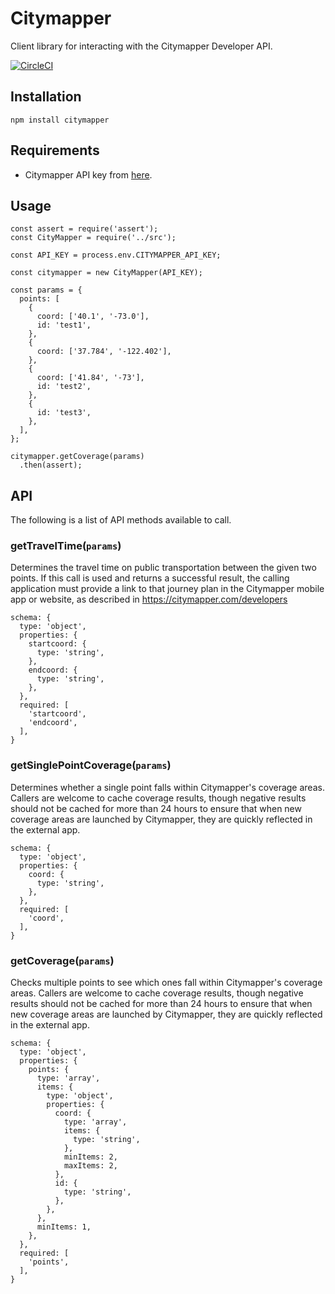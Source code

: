 # Citymapper

Client library for interacting with the Citymapper Developer API.

[![CircleCI](https://circleci.com/gh/coughlanio/citymapper.svg?style=svg)](https://circleci.com/gh/coughlanio/citymapper)

## Installation

```
npm install citymapper
````

## Requirements

* Citymapper API key from [here](https://citymapper.3scale.net/).

## Usage

```
const assert = require('assert');
const CityMapper = require('../src');

const API_KEY = process.env.CITYMAPPER_API_KEY;

const citymapper = new CityMapper(API_KEY);

const params = {
  points: [
    {
      coord: ['40.1', '-73.0'],
      id: 'test1',
    },
    {
      coord: ['37.784', '-122.402'],
    },
    {
      coord: ['41.84', '-73'],
      id: 'test2',
    },
    {
      id: 'test3',
    },
  ],
};

citymapper.getCoverage(params)
  .then(assert);

```

## API
The following is a list of API methods available to call.

### getTravelTime(`params`)
Determines the travel time on public transportation between the given two points. If this call is used and returns a successful result, the calling application must provide a link to that journey plan in the Citymapper mobile app or website, as described in https://citymapper.com/developers
```
schema: {
  type: 'object',
  properties: {
    startcoord: {
      type: 'string',
    },
    endcoord: {
      type: 'string',
    },
  },
  required: [
    'startcoord',
    'endcoord',
  ],
}
```

### getSinglePointCoverage(`params`)
Determines whether a single point falls within Citymapper's coverage areas. Callers are welcome to cache coverage results, though negative results should not be cached for more than 24 hours to ensure that when new coverage areas are launched by Citymapper, they are quickly reflected in the external app.
```
schema: {
  type: 'object',
  properties: {
    coord: {
      type: 'string',
    },
  },
  required: [
    'coord',
  ],
}
```

### getCoverage(`params`)
Checks multiple points to see which ones fall within Citymapper's coverage areas. Callers are welcome to cache coverage results, though negative results should not be cached for more than 24 hours to ensure that when new coverage areas are launched by Citymapper, they are quickly reflected in the external app.
```
schema: {
  type: 'object',
  properties: {
    points: {
      type: 'array',
      items: {
        type: 'object',
        properties: {
          coord: {
            type: 'array',
            items: {
              type: 'string',
            },
            minItems: 2,
            maxItems: 2,
          },
          id: {
            type: 'string',
          },
        },
      },
      minItems: 1,
    },
  },
  required: [
    'points',
  ],
}
```
